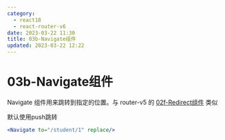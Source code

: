 ```yaml
---
category: 
  - react18
  - react-router-v6
date: 2023-03-22 11:30
title: 03b-Navigate组件
updated: 2023-03-22 12:22
---
```


# 03b-Navigate组件


Navigate 组件用来跳转到指定的位置。与 router-v5 的 [02f-Redirect组件](02f-Redirect组件.md) 类似

默认使用push跳转

```jsx
<Navigate to="/student/1" replace/>
```